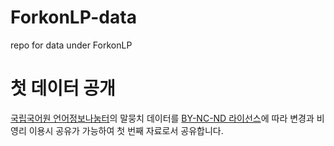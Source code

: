 # ForkonLP-data
repo for data under ForkonLP

# 첫 데이터 공개

[국립국어원 언어정보나눔터](https://ithub.korean.go.kr/user/total/database/corpusManager.do)의 말뭉치 데이터를 [BY-NC-ND 라이선스](https://creativecommons.org/licenses/by-nc-nd/4.0/deed.ko)에 따라 변경과 비영리 이용시 공유가 가능하여 첫 번째 자료로서 공유합니다.

